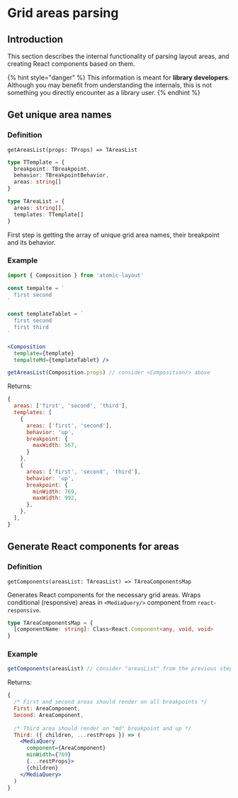 # Grid areas parsing

## Introduction

This section describes the internal functionality of parsing layout areas, and creating React components based on them.

{% hint style="danger" %}
This information is meant for **library developers**. Although you may benefit from understanding the internals, this is not something you directly encounter as a library user.
{% endhint %}

## Get unique area names

### Definition

`getAreasList(props: TProps) => TAreasList`

```typescript
type TTemplate = {
  breakpoint: TBreakpoint,
  behavior: TBreakpointBehavior,
  areas: string[]
}

type TAreaList = {
  areas: string[],
  templates: TTemplate[]
}
```

First step is getting the array of unique grid area names, their breakpoint and its behavior.

### Example

```jsx
import { Composition } from 'atomic-layout'

const tempalte = `
  first second
`

const templateTablet = `
  first second
  first third
`

<Composition
  template={template}
  tempalteMd={templateTablet} />
```

```javascript
getAreasList(Composition.props) // consider <Composition/> above
```

Returns:

```javascript
{
  areas: ['first', 'second', 'third'],
  templates: [
    {
      areas: ['first', 'second'],
      behavior: 'up',
      breakpoint: {
        maxWidth: 567,
      }
    },
    {
      areas: ['first', 'second', 'third'],
      behavior: 'up',
      breakpoint: {
        minWidth: 769,
        maxWidth: 992,
      },
    },
  ],
}
```

## Generate React components for areas

### Definition

`getComponents(areasList: TAreasList) => TAreaComponentsMap`

Generates React components for the necessary grid areas. Wraps conditional \(responsive\) areas in `<MediaQuery/>` component from `react-responsive`.

```typescript
type TAreaComponentsMap = {
  [componentName: string]: Class<React.Component<any, void, void>
}
```

### Example

```jsx
getComponents(areasList) // consider "areasList" from the previous step
```

Returns:

```jsx
{
  /* First and second areas should render on all breakpoints */
  First: AreaComponent,
  Second: AreaComponent,
    
  /* Third area should render on "md" breakpoint and up */
  Third: ({ children, ...restProps }) => (
    <MediaQuery
      component={AreaComponent}
      minWidth={769}
      {...restProps}>
      {children}
    </MediaQuery>
  )
}
```



